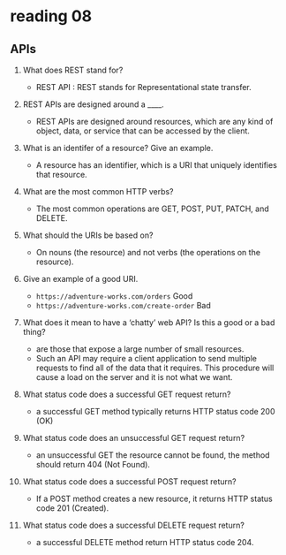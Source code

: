 # reading 08

## APIs

1. What does REST stand for?
    * REST API : REST stands for Representational state transfer.

2. REST APIs are designed around a ____.
    * REST APIs are designed around resources, which are any kind of object, data, or service that can be accessed by the client.

3. What is an identifer of a resource? Give an example.
    * A resource has an identifier, which is a URI that uniquely identifies that resource.

4. What are the most common HTTP verbs?
    * The most common operations are GET, POST, PUT, PATCH, and DELETE.

5. What should the URIs be based on?
    * On nouns (the resource) and not verbs (the operations on the resource).

6. Give an example of a good URI.
    * ` https://adventure-works.com/orders ` Good
    * ` https://adventure-works.com/create-order `  Bad

7. What does it mean to have a ‘chatty’ web API? Is this a good or a bad thing?
    * are those that expose a large number of small resources.
    * Such an API may require a client application to send multiple requests to find all of the data that it requires. This procedure will cause a
      load on the server and it is not what we want.

8. What status code does a successful GET request return?
    * a successful GET method typically returns HTTP status code 200 (OK)

9. What status code does an unsuccessful GET request return?
    * an unsuccessful GET the resource cannot be found, the method should return 404 (Not Found).

10. What status code does a successful POST request return?
    * If a POST method creates a new resource, it returns HTTP status code 201 (Created).
11. What status code does a successful DELETE request return?
    * a successful DELETE method return HTTP status code 204.
